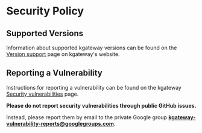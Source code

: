 # Security Policy

## Supported Versions

Information about supported kgateway versions can be found on the [Version support](https://kgateway.dev/docs/main/reference/versions/) page on kgateway's website.

## Reporting a Vulnerability

Instructions for reporting a vulnerability can be found on the kgateway [Security vulnerabilities](https://kgateway.dev/docs/main/reference/vulnerabilities/) page.

**Please do not report security vulnerabilities through public GitHub issues.**

Instead, please report them by email to the private Google group **kgateway-vulnerability-reports@googlegroups.com**.
